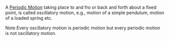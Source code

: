 A [Periodic Motion](Periodic%20Motion.md) taking place to and fro or back and forth about a fixed point, is called oscillatory motion, e.g., motion of a simple pendulum, motion of a loaded spring etc.

Note Every oscillatory motion is periodic motion but every periodic motion is not oscillatory motion.